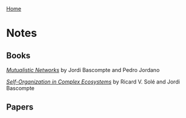 [Home](index.md)

# Notes

## Books

[*Mutualistic Networks*](mut_networks.md) by Jordi Bascompte and Pedro Jordano

[*Self-Organization in Complex Ecosystems*](self_org.md) by Ricard V. Solé and Jordi Bascompte

## Papers


